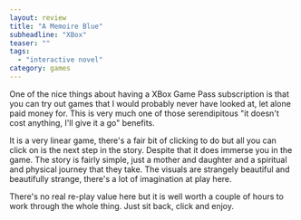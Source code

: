 ```yaml
---
layout: review
title: "A Memoire Blue"
subheadline: "XBox"
teaser: ""
tags:
  - "interactive novel"
category: games
---
```


One of the nice things about having a XBox Game Pass subscription is that you can try out games that
I would probably never have looked at, let alone paid money for. This is very much one of those
serendipitous "it doesn't cost anything, I'll give it a go" benefits.

It is a very linear game, there's a fair bit of clicking to do but all you can click on is the
next step in the story. Despite that it does immerse you in the game. The story is fairly simple,
just a mother and daughter and a spiritual and physical journey that they take. The visuals
are strangely beautiful and beautifully strange, there's a lot of imagination at play here.

There's no real re-play value here but it is well worth a couple of hours to work through the whole
thing. Just sit back, click and enjoy.

